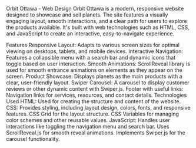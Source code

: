 Orbit Ottawa - Web Design
Orbit Ottawa is a modern, responsive website designed to showcase and sell planets. The site features a visually engaging layout, smooth interactions, and a clear path for users to explore the products available. It's built with web technologies such as HTML, CSS, and JavaScript to create an interactive, easy-to-navigate experience.

Features
Responsive Layout: Adapts to various screen sizes for optimal viewing on desktops, tablets, and mobile devices.
Interactive Navigation: Features a collapsible menu with a search bar and dynamic icons that toggle based on user interaction.
Smooth Animations: ScrollReveal library is used for smooth entrance animations on elements as they appear on the screen.
Product Showcase: Displays planets as the main products with a clear, user-friendly layout.
Swiper Carousel: A carousel to display customer reviews or other dynamic content with Swiper.js.
Footer with useful links: Navigation links for services, resources, and contact details.
Technologies Used
HTML: Used for creating the structure and content of the website.
CSS: Provides styling, including layout design, colors, fonts, and responsive features.
CSS Grid for the layout structure.
CSS Variables for managing color schemes and other reusable values.
JavaScript:
Handles user interactions like toggling the navigation menu and search bar.
Uses ScrollReveal.js for smooth reveal animations.
Implements Swiper.js for the carousel functionality.